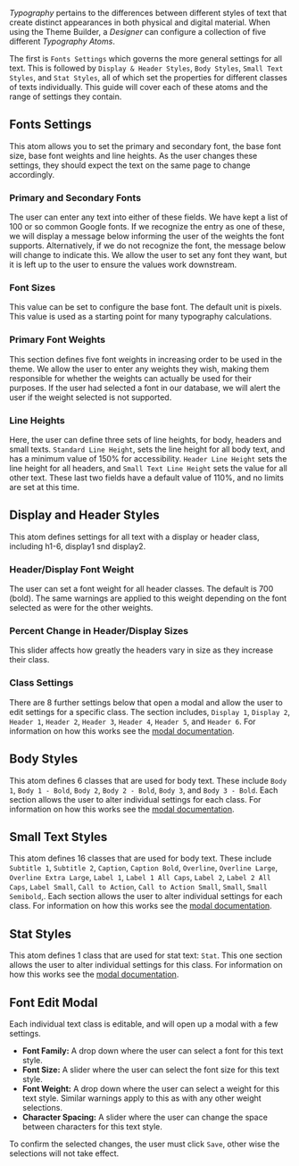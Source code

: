 *Typography* pertains to the differences between different styles of text that create distinct appearances in both physical and digital material. When using the Theme Builder, a *Designer* can configure a collection of five different *Typography Atoms*.

The first is `Fonts Settings` which governs the more general settings for all text. This is followed by `Display & Header Styles`, `Body Styles`, `Small Text Styles`, and `Stat Styles`, all of which set the properties for different classes of texts individually. This guide will cover each of these atoms and the range of settings they contain.

## Fonts Settings

This atom allows you to set the primary and secondary font, the base font size, base font weights and line heights. As the user changes these settings, they should expect the text on the same page to change accordingly.

### Primary and Secondary Fonts

The user can enter any text into either of these fields. We have kept a list of 100 or so common Google fonts. If we recognize the entry as one of these, we will display a message below informing the user of the weights the font supports. Alternatively, if we do not recognize the font, the message below will change to indicate this. We allow the user to set any font they want, but it is left up to the user to ensure the values work downstream.

### Font Sizes

This value can be set to configure the base font. The default unit is pixels. This value is used as a starting point for many typography calculations.

### Primary Font Weights

This section defines five font weights in increasing order to be used in the theme. We allow the user to enter any weights they wish, making them responsible for whether the weights can actually be used for their purposes. If the user had selected a font in our database, we will alert the user if the weight selected is not supported.

### Line Heights

Here, the user can define three sets of line heights, for body, headers and small texts. `Standard Line Height`, sets the line height for all body text, and has a minimum value of 150% for accessibility. `Header Line Height` sets the line height for all headers, and `Small Text Line Height` sets the value for all other text. These last two fields have a default value of 110%, and no limits are set at this time.

## Display and Header Styles

This atom defines settings for all text with a display or header class, including h1-6, display1 snd display2.

### Header/Display Font Weight

The user can set a font weight for all header classes. The default is 700 (bold). The same warnings are applied to this weight depending on the font selected as were for the other weights.

### Percent Change in Header/Display Sizes

This slider affects how greatly the headers vary in size as they increase their class.

### Class Settings

There are 8 further settings below that open a modal and allow the user to edit settings for a specific class. The section includes, `Display 1`, `Display 2`, `Header 1`, `Header 2`, `Header 3`, `Header 4`, `Header 5`, and `Header 6`. For information on how this works see the [modal documentation](#font-edit-modal).

## Body Styles

This atom defines 6 classes that are used for body text. These include `Body 1`, `Body 1 - Bold`, `Body 2`, `Body 2 - Bold`, `Body 3`, and `Body 3 - Bold`. Each section allows the user to alter individual settings for each class. For information on how this works see the [modal documentation](#font-edit-modal).

## Small Text Styles

This atom defines 16 classes that are used for body text. These include `Subtitle 1`, `Subtitle 2`, `Caption`, `Caption Bold`, `Overline`, `Overline Large`, `Overline Extra Large`, `Label 1`, `Label 1 All Caps`, `Label 2`, `Label 2 All Caps`, `Label Small`, `Call to Action`, `Call to Action Small`, `Small`, `Small Semibold`,. Each section allows the user to alter individual settings for each class. For information on how this works see the [modal documentation](#font-edit-modal).

## Stat Styles

This atom defines 1 class that are used for stat text: `Stat`. This one section allows the user to alter individual settings for this class. For information on how this works see the [modal documentation](#font-edit-modal).

## Font Edit Modal

Each individual text class is editable, and will open up a modal with a few settings.

- **Font Family:** A drop down where the user can select a font for this text style.
- **Font Size:** A slider where the user can select the font size for this text style.
- **Font Weight:** A drop down where the user can select a weight for this text style. Similar warnings apply to this as with any other weight selections.
- **Character Spacing:** A slider where the user can change the space between characters for this text style.

To confirm the selected changes, the user must click `Save`, other wise the selections will not take effect.
